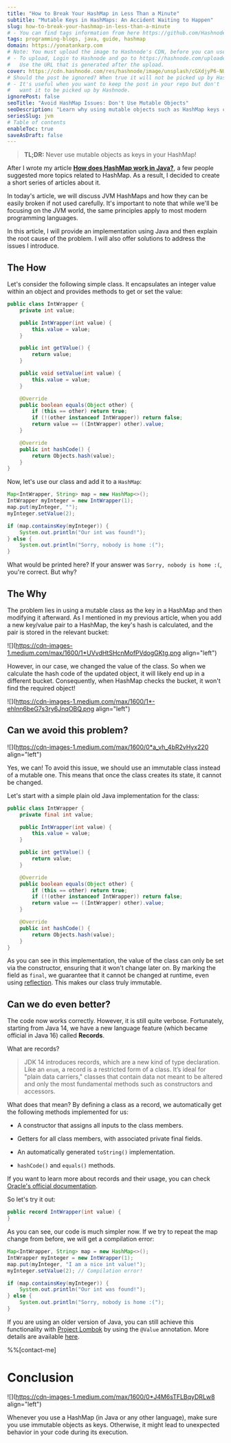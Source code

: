 ```yaml
---
title: "How to Break Your HashMap in Less Than a Minute"
subtitle: "Mutable Keys in HashMaps: An Accident Waiting to Happen"
slug: how-to-break-your-hashmap-in-less-than-a-minute
# - You can find tags information from here https://github.com/Hashnode/support/blob/main/misc/tags.json
tags: programming-blogs, java, guide, hashmap
domain: https://yonatankarp.com
# Note: You must upload the image to Hashnode's CDN, before you can use it here.
# - To upload, Login to Hashnode and go to https://hashnode.com/uploader
#   Use the URL that is generated after the upload.
cover: https://cdn.hashnode.com/res/hashnode/image/unsplash/cGXdjyP6-NU/upload/v1669959698248/iCX6V2n1R.jpeg
# Should the post be ignored? When true it will not be picked up by Hashnode.
# - It's useful when you want to keep the post in your repo but don't
#   want it to be picked up by Hashnode.
ignorePost: false
seoTitle: "Avoid HashMap Issues: Don't Use Mutable Objects"
seoDescription: "Learn why using mutable objects such as HashMap keys can break your code. Discover the importance of immutability and how to avoid unexpected behaviors."
seriesSlug: jvm
# Table of contents
enableToc: true
saveAsDraft: false
---
```


> **TL;DR:** Never use mutable objects as keys in your HashMap!

After I wrote my article [**How does HashMap work in Java?**](https://yonatankarp.com/how-does-hashmap-work-in-java), a few people suggested more topics related to HashMap. As a result, I decided to create a short series of articles about it.

In today's article, we will discuss JVM HashMaps and how they can be easily broken if not used carefully. It's important to note that while we'll be focusing on the JVM world, the same principles apply to most modern programming languages.

In this article, I will provide an implementation using Java and then explain the root cause of the problem. I will also offer solutions to address the issues I introduce.

## The How

Let's consider the following simple class. It encapsulates an integer value within an object and provides methods to get or set the value:

```java
public class IntWrapper {
    private int value;

    public IntWrapper(int value) {
        this.value = value;
    }

    public int getValue() {
        return value;
    }

    public void setValue(int value) {
        this.value = value;
    }

    @Override
    public boolean equals(Object other) {
        if (this == other) return true;
        if (!(other instanceof IntWrapper)) return false;
        return value == ((IntWrapper) other).value;
    }

    @Override
    public int hashCode() {
        return Objects.hash(value);
    }
}
```

Now, let's use our class and add it to a `HashMap`:

```java
Map<IntWrapper, String> map = new HashMap<>();
IntWrapper myInteger = new IntWrapper(1);
map.put(myInteger, "");
myInteger.setValue(2);

if (map.containsKey(myInteger)) {
    System.out.println("Our int was found!");
} else {
    System.out.println("Sorry, nobody is home :(");
}
```

What would be printed here? If your answer was `Sorry, nobody is home :(`, you're correct. But why?

## The Why

The problem lies in using a mutable class as the key in a HashMap and then modifying it afterward. As I mentioned in my previous article, when you add a new key/value pair to a HashMap, the key's hash is calculated, and the pair is stored in the relevant bucket:

![](https://cdn-images-1.medium.com/max/1600/1*UVvdHtSHcnMofPVdogGKtg.png align="left")

However, in our case, we changed the value of the class. So when we calculate the hash code of the updated object, it will likely end up in a different bucket. Consequently, when HashMap checks the bucket, it won't find the required object!

![](https://cdn-images-1.medium.com/max/1600/1*-ehInn6beG7s3ry6JnqOBQ.png align="left")

## Can we avoid this problem?

![](https://cdn-images-1.medium.com/max/1600/0*a_vh_4bR2vHyx220 align="left")

Yes, we can! To avoid this issue, we should use an immutable class instead of a mutable one. This means that once the class creates its state, it cannot be changed.

Let's start with a simple plain old Java implementation for the class:

```java
public class IntWrapper {
    private final int value;

    public IntWrapper(int value) {
        this.value = value;
    }

    public int getValue() {
        return value;
    }

    @Override
    public boolean equals(Object other) {
        if (this == other) return true;
        if (!(other instanceof IntWrapper)) return false;
        return value == ((IntWrapper) other).value;
    }

    @Override
    public int hashCode() {
        return Objects.hash(value);
    }
}
```

As you can see in this implementation, the value of the class can only be set via the constructor, ensuring that it won't change later on. By marking the field as `final`, we guarantee that it cannot be changed at runtime, even using [reflection](https://www.oracle.com/technical-resources/articles/java/javareflection.html). This makes our class truly immutable.

## Can we do even better?

The code now works correctly. However, it is still quite verbose. Fortunately, starting from Java 14, we have a new language feature (which became official in Java 16) called **Records**.

What are records?

> JDK 14 introduces records, which are a new kind of type declaration. Like an `enum`, a record is a restricted form of a class. It’s ideal for "plain data carriers," classes that contain data not meant to be altered and only the most fundamental methods such as constructors and accessors.

What does that mean? By defining a class as a record, we automatically get the following methods implemented for us:

* A constructor that assigns all inputs to the class members.
    
* Getters for all class members, with associated private final fields.
    
* An automatically generated `toString()` implementation.
    
* `hashCode()` and `equals()` methods.
    

If you want to learn more about records and their usage, you can check [Oracle's official documentation](https://docs.oracle.com/en/java/javase/14/language/records.html).

So let's try it out:

```java
public record IntWrapper(int value) {
}
```

As you can see, our code is much simpler now. If we try to repeat the map change from before, we will get a compilation error:

```java
Map<IntWrapper, String> map = new HashMap<>();
IntWrapper myInteger = new IntWrapper(1);
map.put(myInteger, "I am a nice int value!");
myInteger.setValue(2); // Compilation error!

if (map.containsKey(myInteger)) {
    System.out.println("Our int was found!");
} else {
    System.out.println("Sorry, nobody is home :(");
}
```

If you are using an older version of Java, you can still achieve this functionality with [Project Lombok](https://projectlombok.org/) by using the `@Value` annotation. More details are available [here](https://projectlombok.org/features/Value).

%%[contact-me]

# Conclusion

![](https://cdn-images-1.medium.com/max/1600/0*J4M6sTFLBqyDRLw8 align="left")

Whenever you use a HashMap (in Java or any other language), make sure you use immutable objects as keys. Otherwise, it might lead to unexpected behavior in your code during its execution.
